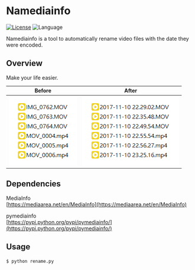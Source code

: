 # Namediainfo

[![License](https://img.shields.io/badge/license-GPL%203.0-brightgreen.svg)](./LICENSE)
![Language](https://img.shields.io/badge/language-Python-blue.svg)

Namediainfo is a tool to automatically rename video files with the date they were encoded.

## Overview

Make your life easier.

|Before|After|
|:---:|:---:|
|![Before](./demo/before.png)|![After](./demo/after.png)|

## Dependencies

MediaInfo  
[https://mediaarea.net/en/MediaInfo](https://mediaarea.net/en/MediaInfo)

pymediainfo  
[https://pypi.python.org/pypi/pymediainfo/](https://pypi.python.org/pypi/pymediainfo/)

## Usage

``` bash
$ python rename.py
```
